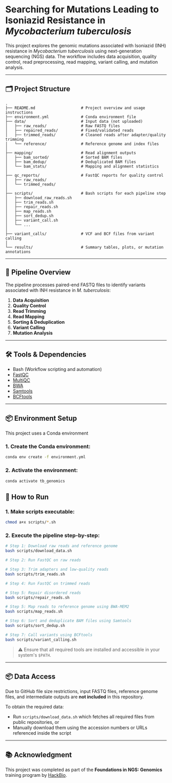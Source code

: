 # Searching for Mutations Leading to Isoniazid Resistance in *Mycobacterium tuberculosis*

This project explores the genomic mutations associated with Isoniazid (INH) resistance  in *Mycobacterium tuberculosis* using next-generation sequencing (NGS) data. The workflow includes data acquisition, quality control, read preprocessing, read mapping, variant calling, and mutation analysis.

---

## 🗂️ Project Structure
```
.
├── README.md                    # Project overview and usage instructions
├── environment.yml              # Conda environment file 
├── data/                        # Input data (not uploaded)
│   ├── raw_reads/               # Raw FASTQ files
│   ├── repaired_reads/          # Fixed/validated reads
│   ├── trimmed_reads/           # Cleaned reads after adapter/quality trimming
│   └── reference/               # Reference genome and index files
│
├── mapping/                     # Read alignment outputs
│   ├── bam_sorted/              # Sorted BAM files
│   ├── bam_dedup/               # Deduplicated BAM files
│   └── bam_stats/               # Mapping and alignment statistics
│
├── qc_reports/                  # FastQC reports for quality control
│   ├── raw_reads/
│   └── trimmed_reads/
│
├── scripts/                     # Bash scripts for each pipeline step
│   ├── download_raw_reads.sh
│   ├── trim_reads.sh
│   ├── repair_reads.sh
│   ├── map_reads.sh  
│   ├── sort_dedup.sh
│   ├── variant_call.sh
│   └── ...
│
├── variant_calls/               # VCF and BCF files from variant calling
│
└── results/                     # Summary tables, plots, or mutation annotations
```


---

## 🔧 Pipeline Overview

The pipeline processes paired-end FASTQ files to identify variants associated with INH resistance in *M. tuberculosis*:

1. **Data Acquisition**
2. **Quality Control**
3. **Read Trimming**
4. **Read Mapping**
5. **Sorting & Deduplication**
6. **Variant Calling**
7. **Mutation Analysis**

---

## 🛠️ Tools & Dependencies

- Bash (Workflow scripting and automation)
- [FastQC](https://www.bioinformatics.babraham.ac.uk/projects/fastqc/)
- [MultiQC](https://multiqc.info/)  
- [BWA](https://github.com/bwa-mem2/bwa-mem2)
- [Samtools](http://www.htslib.org/)
- [BCFtools](http://www.htslib.org/doc/bcftools.html)

---

## 📦 Environment Setup

This project uses a Conda environment

### 1. Create the Conda environment:

```bash
conda env create -f environment.yml
```

### 2. Activate the environment:

```bash
conda activate tb_genomics
```

## 🚀 How to Run

### 1. Make scripts executable:

```bash
chmod a+x scripts/*.sh
```

### 2. Execute the pipeline step-by-step:

```bash
# Step 1: Download raw reads and reference genome
bash scripts/download_data.sh

# Step 2: Run FastQC on raw reads

# Step 3: Trim adapters and low-quality reads
bash scripts/trim_reads.sh

# Step 4: Run FastQC on trimmed reads

# Step 5: Repair disordered reads
bash scripts/repair_reads.sh

# Step 5: Map reads to reference genome using BWA-MEM2
bash scripts/map_reads.sh

# Step 6: Sort and deduplicate BAM files using Samtools
bash scripts/sort_dedup.sh

# Step 7: Call variants using BCFtools
bash scripts/variant_calling.sh
```

> ⚠️ Ensure that all required tools are installed and accessible in your system's `$PATH`.

---

## 📦 Data Access

Due to GitHub file size restrictions, input FASTQ files, reference genome files, and intermediate outputs are **not included** in this repository.

To obtain the required data:

- Run `scripts/download_data.sh` which fetches all required files from public repositories, or  
- Manually download them using the accession numbers or URLs referenced inside the script

---

## 📚 Acknowledgment

This project was completed as part of the **Foundations in NGS: Genomics** training program by [HackBio](https://thehackbio.com/).

